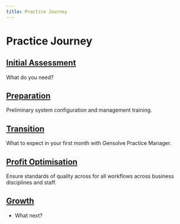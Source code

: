 ```yaml
---
title: Practice Journey
---
```


# Practice Journey

## [Initial Assessment](./initial-assessment/)

What do you need?

## [Preparation](./preparation/)

Preliminary system configuration and management training.

## [Transition](./transition/)

What to expect in your first month with Gensolve Practice Manager.

## [Profit Optimisation](./profit-optimisation/)

Ensure standards of quality across for all workflows across business disciplines and staff.

## [Growth](./growth/)

- What next?
